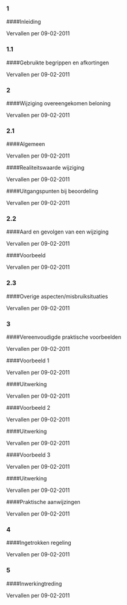 <meta http-equiv='Content-Type' content='text/html; charset=utf-8' />

### 1  

####Inleiding

Vervallen per 09-02-2011 

### 1.1  

####Gebruikte begrippen en afkortingen

Vervallen per 09-02-2011 

### 2  

####Wijziging overeengekomen beloning

Vervallen per 09-02-2011 

### 2.1  

####Algemeen

Vervallen per 09-02-2011 

####Realiteitswaarde wijziging

Vervallen per 09-02-2011 

####Uitgangspunten bij beoordeling

Vervallen per 09-02-2011 

### 2.2  

####Aard en gevolgen van een wijziging

Vervallen per 09-02-2011 

####Voorbeeld

Vervallen per 09-02-2011 

### 2.3  

####Overige aspecten/misbruiksituaties

Vervallen per 09-02-2011 

### 3  

####Vereenvoudigde praktische voorbeelden

Vervallen per 09-02-2011 

####Voorbeeld 1

Vervallen per 09-02-2011 

####Uitwerking

Vervallen per 09-02-2011 

####Voorbeeld 2

Vervallen per 09-02-2011 

####Uitwerking

Vervallen per 09-02-2011 

####Voorbeeld 3

Vervallen per 09-02-2011 

####Uitwerking

Vervallen per 09-02-2011 

####Praktische aanwijzingen

Vervallen per 09-02-2011 

### 4  

####Ingetrokken regeling

Vervallen per 09-02-2011 

### 5  

####Inwerkingtreding

Vervallen per 09-02-2011 

